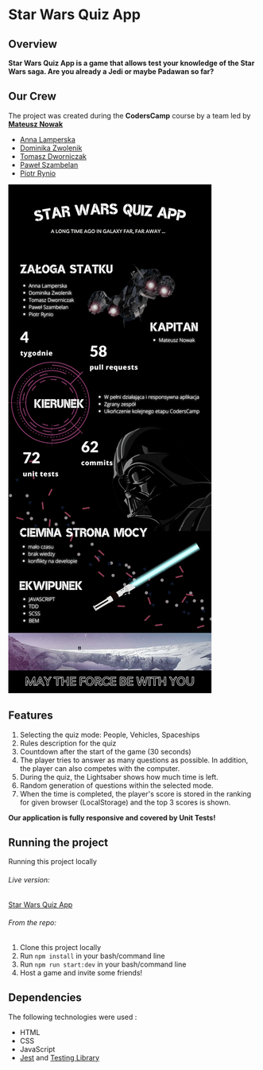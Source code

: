 # Star Wars Quiz App

## Overview

**Star Wars Quiz App is a game that allows test your knowledge of the Star Wars saga. Are you already a Jedi or maybe Padawan so far?**

## Our Crew

The project was created during the **CodersCamp** course by a team led by **[Mateusz Nowak](https://github.com/nowakprojects)**

- [Anna Lamperska](https://github.com/lamparina)
- [Dominika Zwolenik](https://github.com/DomiZet)
- [Tomasz Dworniczak](https://github.com/tomdworniczak)
- [Paweł Szambelan](https://github.com/Szambelan)
- [Piotr Rynio](https://github.com/PiotrWR)

![Project Presentation](.github/images/StarWarsCodersCampPresentation.png)

## Features

1. Selecting the quiz mode: People, Vehicles, Spaceships
2. Rules description for the quiz
3. Countdown after the start of the game (30 seconds)
4. The player tries to answer as many questions as possible. In addition, the player can also competes with the computer.
5. During the quiz, the Lightsaber shows how much time is left.
6. Random generation of questions within the selected mode.
7. When the time is completed, the player's score is stored in the ranking for given browser (LocalStorage) and the top 3 scores is shown.

**Our application is fully responsive and covered by Unit Tests!**

## Running the project

Running this project locally

###### Live version:

[Star Wars Quiz App](https://nowakprojects.github.io/CodersCamp2020.Project.JavaScript.StarWarsQuiz/)

###### From the repo:

1. Clone this project locally
2. Run `npm install` in your bash/command line
3. Run `npm run start:dev` in your bash/command line
4. Host a game and invite some friends!

## Dependencies

The following technologies were used :

- HTML
- CSS
- JavaScript
- [Jest](https://jestjs.io/) and [Testing Library](https://testing-library.com/docs/)
